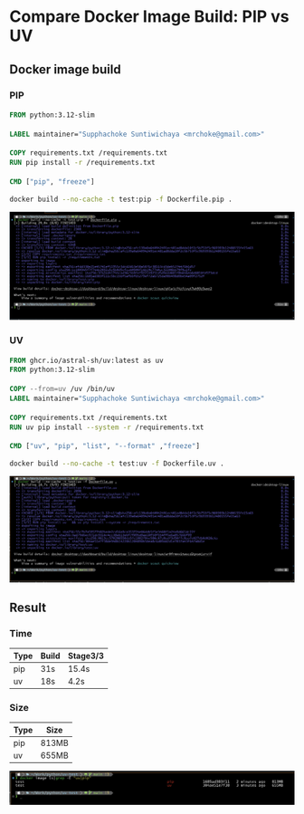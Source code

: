# Compare Docker Image Build: PIP vs UV

## Docker image build

### PIP

```dockerfile
FROM python:3.12-slim

LABEL maintainer="Supphachoke Suntiwichaya <mrchoke@gmail.com>"

COPY requirements.txt /requirements.txt
RUN pip install -r /requirements.txt

CMD ["pip", "freeze"]
```

```bash
docker build --no-cache -t test:pip -f Dockerfile.pip .
```

![pip build](pip.jpg)

### UV

```dockerfile
FROM ghcr.io/astral-sh/uv:latest as uv
FROM python:3.12-slim

COPY --from=uv /uv /bin/uv
LABEL maintainer="Supphachoke Suntiwichaya <mrchoke@gmail.com>"

COPY requirements.txt /requirements.txt
RUN uv pip install --system -r /requirements.txt

CMD ["uv", "pip", "list", "--format" ,"freeze"]
```

```bash
docker build --no-cache -t test:uv -f Dockerfile.uv .
```

![uv build](uv.jpg)

## Result

### Time

| Type | Build | Stage3/3 |
| ---- | ----- | -------- |
| pip  | 31s   | 15.4s    |
| uv   | 18s   | 4.2s     |

### Size

| Type | Size  |
| ---- | ----- |
| pip  | 813MB |
| uv   | 655MB |

![image size](image-size.jpg)

